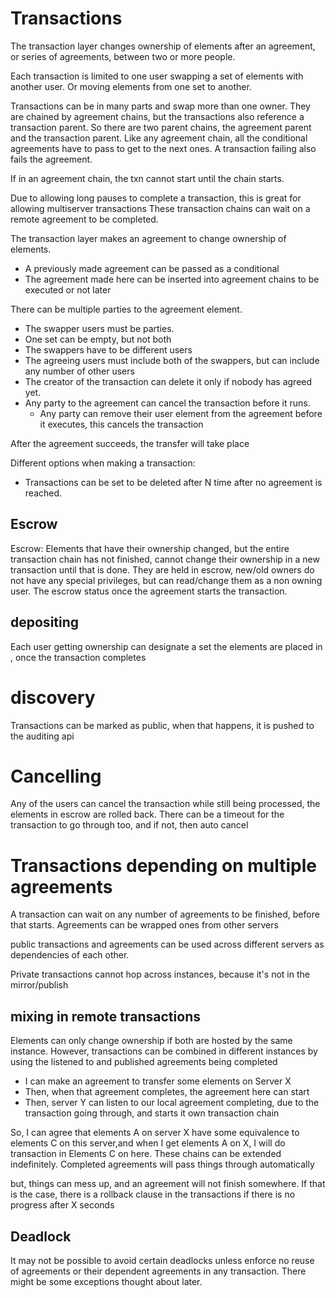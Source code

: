 # Transactions

The transaction layer changes ownership of elements after an agreement,
or series of agreements, between two or more people.

Each transaction  is limited to one user swapping a set of elements with another user.
Or moving elements from one set to another.

Transactions can be in many parts and swap more than one owner.
They are chained by agreement chains, but the transactions also reference a transaction parent.
So there are two parent chains, the agreement parent and the transaction parent.
Like any agreement chain, all the conditional agreements have to pass to get to the next ones.
A transaction failing also fails the agreement.

If in an agreement chain, the txn cannot start until the chain starts.

Due to allowing long pauses to complete a transaction, this is great for allowing multiserver transactions
These transaction chains can wait on a remote agreement to be completed.


The transaction layer makes an agreement to change ownership of elements.
* A previously made agreement can be passed as a conditional
* The agreement made here can be inserted into agreement chains to be executed or not later

There can be multiple parties to the agreement element. 
* The swapper users must be parties.
* One set can be empty, but not both
* The swappers have to be different users
* The agreeing users must include both of the swappers, but can include any number of other users
* The creator of the transaction can delete it only if nobody has agreed yet.
* Any party to the agreement can cancel the transaction before it runs.
  * Any party can remove their user element from the agreement before it executes, this cancels the transaction


After the agreement succeeds, the transfer will take place

Different options when making a transaction:
* Transactions can be set to be deleted after N time after no agreement is reached.



## Escrow

Escrow: Elements that have their ownership changed, but the entire transaction chain has not finished,
cannot change their ownership in a new transaction until that is done.
They are held in escrow, new/old owners do not have any special privileges,
but can read/change them as a non owning user.
The escrow status once the agreement starts the transaction.



## depositing

Each user getting ownership can designate a set the elements are placed in , once the transaction completes

# discovery

Transactions can be marked as public, when that happens, it is pushed to the auditing api

# Cancelling

Any of the users can cancel the transaction while still being processed, the elements in escrow are rolled back.
There can be a timeout for the transaction to go through too, and if not, then auto cancel


# Transactions depending on multiple agreements

A transaction can wait on any number of agreements to be finished, before that starts.
Agreements can be wrapped ones from other servers

public transactions and agreements can be used across different servers as dependencies of each other.

Private transactions cannot hop across instances, because it's not in the mirror/publish 


## mixing in remote transactions

Elements can only change ownership if both are hosted by the same instance.
However, transactions can be combined in different instances by using the listened to and published agreements being completed

* I can make an agreement to transfer some elements on Server X
* Then, when that agreement completes, the agreement here can start
* Then, server Y can listen to our local agreement completing, due to the transaction going through, and starts it own transaction chain

So, I can agree that elements A on server X have some equivalence to elements C on this server,and when I get elements A on X, I will do transaction in Elements C on here.
These chains can be extended indefinitely.
Completed agreements will pass things through automatically

but, things can mess up, and an agreement will not finish somewhere. If that is the case, there is a rollback clause in the transactions if there is no progress after X seconds


## Deadlock

It may not be possible to avoid certain deadlocks unless enforce no reuse of agreements or their dependent agreements in any transaction.
There might be some exceptions thought about later.





